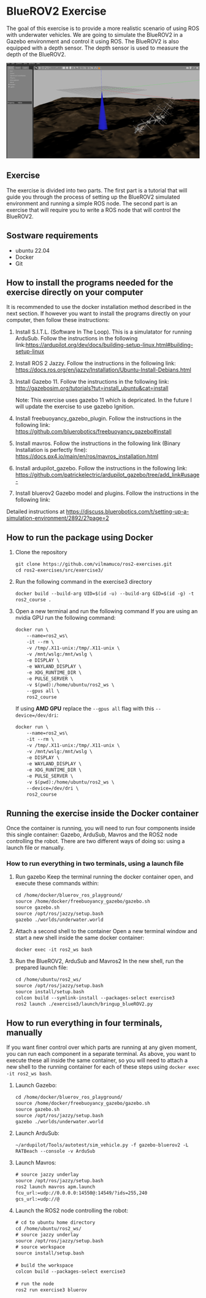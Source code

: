 # BlueROV2 Exercise

The goal of this exercise is to provide a more realistic scenario of using ROS with underwater vehicles. We are going to simulate the BlueROV2 in a Gazebo environment and control it using ROS. The BlueROV2 is also equipped with a depth sensor. The depth sensor is used to measure the depth of the BlueROV2.



![Gazebo](./runningGazebo.png)

## Exercise

The exercise is divided into two parts. The first part is a tutorial that will guide you through the process of setting up the BlueROV2 simulated environment and running a simple ROS node. The second part is an exercise that will require you to write a ROS node that will control the BlueROV2.

## Sostware requirements

- ubuntu 22.04
- Docker
- Git

## How to install the programs needed for the exercise directly on your computer

It is recommended to use the docker installation method described in the next section. If however you want to install the programs directly on your computer, then follow these instructions:

1. Install S.I.T.L. (Software In The Loop). This is a simulatator for running ArduSub. Follow the instructions in the following link:https://ardupilot.org/dev/docs/building-setup-linux.html#building-setup-linux

2. Install ROS 2 Jazzy. Follow the instructions in the following link: https://docs.ros.org/en/jazzy/Installation/Ubuntu-Install-Debians.html

3. Install Gazebo 11. Follow the instructions in the following link: http://gazebosim.org/tutorials?tut=install_ubuntu&cat=install

   Note: This exercise uses gazebo 11 which is depricated. In the future I will update the exercise to use gazebo Ignition.

4. Install freebuoyancy_gazebo_plugin. Follow the instructions in the following link: https://github.com/bluerobotics/freebuoyancy_gazebo#install

5. Install mavros. Follow the instructions in the following link (Binary Installation is perfectly fine): https://docs.px4.io/main/en/ros/mavros_installation.html

7. Install ardupilot_gazebo. Follow the instructions in the following link: https://github.com/patrickelectric/ardupilot_gazebo/tree/add_link#usage-

8. Install bluerov2 Gazebo model and plugins. Follow the instructions in the following link:

Detailed instructions at https://discuss.bluerobotics.com/t/setting-up-a-simulation-environment/2892/2?page=2


## How to run the package using Docker

1. Clone the repository
   ```
   git clone https://github.com/vilmamuco/ros2-exercises.git
   cd ros2-exercises/src/exercise3/
   ```
2. Run the following command in the exercise3 directory

   ```
   docker build --build-arg UID=$(id -u) --build-arg GID=$(id -g) -t ros2_course .
   ```
3. Open a new terminal and run the following command
   If you are using an nvidia GPU run the following command:

   ```
   docker run \
       --name=ros2_ws\
       -it --rm \
       -v /tmp/.X11-unix:/tmp/.X11-unix \
       -v /mnt/wslg:/mnt/wslg \
       -e DISPLAY \
       -e WAYLAND_DISPLAY \
       -e XDG_RUNTIME_DIR \
       -e PULSE_SERVER \
       -v $(pwd):/home/ubuntu/ros2_ws \
       --gpus all \
       ros2_course
   ```

   If using **AMD GPU** replace the `--gpus all` flag with this `--device=/dev/dri`:

   ```
   docker run \
       --name=ros2_ws\
       -it --rm \
       -v /tmp/.X11-unix:/tmp/.X11-unix \
       -v /mnt/wslg:/mnt/wslg \
       -e DISPLAY \
       -e WAYLAND_DISPLAY \
       -e XDG_RUNTIME_DIR \
       -e PULSE_SERVER \
       -v $(pwd):/home/ubuntu/ros2_ws \
       --device=/dev/dri \
       ros2_course
   ```

## Running the exercise inside the Docker container

Once the container is running, you will need to run four components inside this single container: Gazebo, ArduSub, Mavros and the ROS2 node controlling the robot.
There are two different ways of doing so: using a launch file or manually.

### How to run everything in two terminals, using a launch file


1. Run gazebo
   Keep the terminal running the docker container open, and execute these commands within:
   ```
   cd /home/docker/bluerov_ros_playground/
   source /home/docker/freebuoyancy_gazebo/gazebo.sh
   source gazebo.sh
   source /opt/ros/jazzy/setup.bash
   gazebo ./worlds/underwater.world
   ```
2. Attach a second shell to the container
   Open a new terminal window and start a new shell inside the same docker container:
   ```
   docker exec -it ros2_ws bash
   ```
3. Run the BlueROV2, ArduSub and Mavros2
   In the new shell, run the prepared launch file:
   ```
   cd /home/ubuntu/ros2_ws/
   source /opt/ros/jazzy/setup.bash
   source install/setup.bash
   colcon build --symlink-install --packages-select exercise3
   ros2 launch ./exercise3/launch/bringup_blueROV2.py
   ```

## How to run everything in four terminals, manually

If you want finer control over which parts are running at any given moment, you can run each component in a separate terminal.
As above, you want to execute these all inside the same container, so you will need to attach a new shell to the running container for each of these steps using `docker exec -it ros2_ws bash`.

1. Launch Gazebo:

   ```
   cd /home/docker/bluerov_ros_playground/
   source /home/docker/freebuoyancy_gazebo/gazebo.sh
   source gazebo.sh
   source /opt/ros/jazzy/setup.bash
   gazebo ./worlds/underwater.world
   ```

2. Launch ArduSub:

   ```
   ~/ardupilot/Tools/autotest/sim_vehicle.py -f gazebo-bluerov2 -L RATBeach --console -v ArduSub
   ```

3. Launch Mavros:

   ```
   # source jazzy underlay
   source /opt/ros/jazzy/setup.bash
   ros2 launch mavros apm.launch     fcu_url:=udp://0.0.0.0:14550@:14549/?ids=255,240     gcs_url:=udp://@
   ```

4. Launch the ROS2 node controlling the robot:

   ```
   # cd to ubuntu home directory
   cd /home/ubuntu/ros2_ws/
   # source jazzy underlay
   source /opt/ros/jazzy/setup.bash
   # source workspace
   source install/setup.bash

   # build the workspace
   colcon build --packages-select exercise3

   # run the node
   ros2 run exercise3 bluerov
   ```
